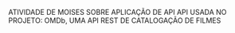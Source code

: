 ATIVIDADE DE MOISES SOBRE APLICAÇÃO DE API
API USADA NO PROJETO: OMDb, UMA API REST DE CATALOGAÇÃO DE FILMES
